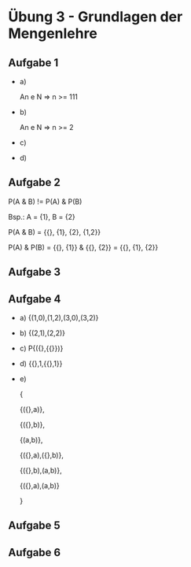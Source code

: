 # Übung 3 - Grundlagen der Mengenlehre

## Aufgabe 1

- a)

  An e N => n >= 111

- b)

  An e N => n >= 2

- c)

- d)

## Aufgabe 2

P(A & B) != P(A) & P(B)

Bsp.: A = {1}, B = {2}

P(A & B) = {{}, {1}, {2}, {1,2}}

P(A) & P(B) = {{}, {1}} & {{}, {2}} = {{}, {1}, {2}}

## Aufgabe 3

## Aufgabe 4

- a) {(1,0),(1,2),(3,0),(3,2)}

- b) {(2,1),(2,2)}

- c) P{({},{{}})}

- d) {{},1,{{},1}}

- e)

  {

    {({},a)},

    {({},b)},

    {(a,b)},

    {({},a),({},b)},

    {({},b),(a,b)},

    {({},a),(a,b)}

  }

## Aufgabe 5

## Aufgabe 6
